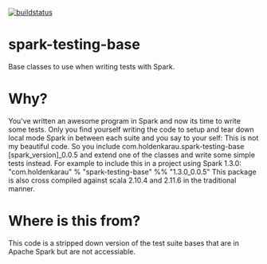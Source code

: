[![buildstatus](https://travis-ci.org/holdenk/spark-testing-base.svg?branch=master)](https://travis-ci.org/holdenk/spark-testing-base)
# spark-testing-base
Base classes to use when writing tests with Spark.
# Why?
You've written an awesome program in Spark and now its time to write some tests. Only you find yourself
writing the code to setup and tear down local mode Spark in between each suite and you say to your self:
This is not my beautiful code.
So you include com.holdenkarau.spark-testing-base [spark_version]_0.0.5 and extend one
of the classes and write some simple tests instead. For example to include this in a project using Spark 1.3.0:
"com.holdenkarau" % "spark-testing-base" %% "1.3.0_0.0.5"
This package is also cross compiled against scala 2.10.4 and 2.11.6 in the traditional manner.
# Where is this from?
This code is a stripped down version of the test suite bases that are in Apache Spark but are not accessiable.